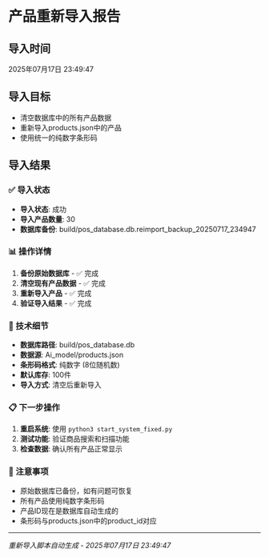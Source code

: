 # 产品重新导入报告

## 导入时间
2025年07月17日 23:49:47

## 导入目标
- 清空数据库中的所有产品数据
- 重新导入products.json中的产品
- 使用统一的纯数字条形码

## 导入结果

### ✅ 导入状态
- **导入状态**: 成功
- **导入产品数量**: 30
- **数据库备份**: build/pos_database.db.reimport_backup_20250717_234947

### 📊 操作详情
1. **备份原始数据库** - ✅ 完成
2. **清空现有产品数据** - ✅ 完成
3. **重新导入产品** - ✅ 完成
4. **验证导入结果** - ✅ 完成

### 🔧 技术细节
- **数据库路径**: build/pos_database.db
- **数据源**: Ai_model/products.json
- **条形码格式**: 纯数字 (8位随机数)
- **默认库存**: 100件
- **导入方式**: 清空后重新导入

### 📋 下一步操作
1. **重启系统**: 使用 `python3 start_system_fixed.py`
2. **测试功能**: 验证商品搜索和扫描功能
3. **检查数据**: 确认所有产品正常显示

### 🚨 注意事项
- 原始数据库已备份，如有问题可恢复
- 所有产品使用纯数字条形码
- 产品ID现在是数据库自动生成的
- 条形码与products.json中的product_id对应

---
*重新导入脚本自动生成 - 2025年07月17日 23:49:47*
